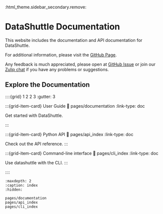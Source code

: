 :html_theme.sidebar_secondary.remove:

# DataShuttle Documentation

This website includes the documentation and API documentation for DataShuttle.

For additional information, please visit the [GitHub Page](https://github.com/neuroinformatics-unit/datashuttle).

Any feedback is much appreciated, please open at [GitHub Issue](https://github.com/neuroinformatics-unit/datashuttle/issues)
or join our [Zulip chat](https://neuroinformatics.zulipchat.com/#narrow/stream/405999-DataShuttle) if you have any problems or suggestions.

## Explore the Documentation

::::{grid} 1 2 2 3
:gutter: 3

:::{grid-item-card} User Guide
:link: pages/documentation
:link-type: doc

Get started with DataShuttle.

:::

:::{grid-item-card} Python API
:link: pages/api_index
:link-type: doc

Check out the API reference.
:::

:::{grid-item-card} Command-line interface
:link: pages/cli_index
:link-type: doc

Use datashuttle with the CLI.
:::

::::

```{toctree}
:maxdepth: 2
:caption: index
:hidden:

pages/documentation
pages/api_index
pages/cli_index
```
